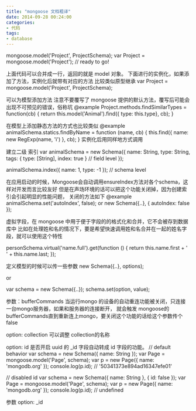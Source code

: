 ```yaml
---
title: "mongoose 文档粗译"
date: 2014-09-28 00:24:00
categories:
- 代码
tags:
- database
---
```


mongoose.model('Project', ProjectSchema);
var Project = mongoose.model('Project');
// ready to go!

上面代码可以合并成一行，返回的就是 model 对象。
下面进行的实例化，如果添加了方法，实例化后就带有对应的方法
比较类似原型继承
var Project = mongoose.model('Project', ProjectSchema);

可以为模型添加方法
注意不要覆写了 mongoose 提供的默认方法，覆写后可能会出现不可预见的错误，俗称坑
@example
Project.methods.findSimilarTypes = function(cb) {
     return this.model('Animal').find({ type: this.type}, cb);
}

在模型上添加静态方法的方式也比较类似
@example
animalSchema.statics.findByName = function (name, cb) {
     this.find({ name: new RegExp(name, 'i') }, cb);
}
实例化后用同样地方式调用

建立二级 索引
var animalSchema = new Schema({
    name: String,
    type: String,
    tags: { type: [String], index: true } // field level
});

animalSchema.index({ name: 1, type: -1 }); // schema level

在应用启动的时候，Mongoose会自动调用ensureIndex方法对各个schema，这样对开发而言比较友好
但是在声场环境的话可以把这个功能关闭掉，因为创建索引会引起明显的性能问题，
关闭的方法如下
@example
animalSchema.set('autoIndex', false);
or
new Schema({..}, { autoIndex: false });

虚拟字段，在 mongoose 中用于便于字段的的格式化和合并，它不会被存到数据库中
比如在处理姓和名的情况下，要是希望快速调用姓和名合并在一起的姓名字段，就可以使用这个特性

personSchema.virtual('name.full').get(function () {
    return this.name.first + ' ' + this.name.last;
});


定义模型的时候可以传一些参数
new Schema({..}, options);

or

var schema = new Schema({..});
schema.set(option, value);

参数：bufferCommands
当运行mongo 的设备的自动重连功能被关闭，只连接一台mongo服务器，如果和服务器的连接断开，
就会触发 mongoose的bufferCommands直到重新连上mongo，要关闭这个功能的话给这个参数传个 false

option: collection
可以调整 collection的名称

option: id 是否开启 uuid 的 _id 字段自动转成 id 字段的功能。
// default behavior
var schema = new Schema({ name: String });
var Page = mongoose.model('Page', schema);
var p = new Page({ name: 'mongodb.org' });
console.log(p.id); // '50341373e894ad16347efe01'

// disabled id
var schema = new Schema({ name: String }, { id: false });
var Page = mongoose.model('Page', schema);
var p = new Page({ name: 'mongodb.org' });
console.log(p.id); // undefined

参数 option: _id
